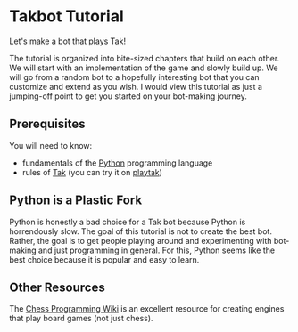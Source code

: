 # Takbot Tutorial

Let's make a bot that plays Tak!

The tutorial is organized into bite-sized chapters that build on each other.
We will start with an implementation of the game and slowly build up.
We will go from a random bot to a hopefully interesting bot that you can customize
and extend as you wish. I would view this tutorial as just a jumping-off point
to get you started on your bot-making journey.

## Prerequisites

You will need to know:
- fundamentals of the [Python] programming language
- rules of [Tak] (you can try it on [playtak])

[Python]: https://www.python.org/
[Tak]: https://ustak.org/play-beautiful-game-tak/
[playtak]: https://playtak.com/

## Python is a Plastic Fork

Python is honestly a bad choice for a Tak bot because Python is horrendously slow.
The goal of this tutorial is not to create the best bot.
Rather, the goal is to get people playing around and experimenting with bot-making
and just programming in general. For this, Python seems like the best choice
because it is popular and easy to learn.

## Other Resources

The [Chess Programming Wiki](https://www.chessprogramming.org) is an excellent resource for creating engines that play board games (not just chess).

